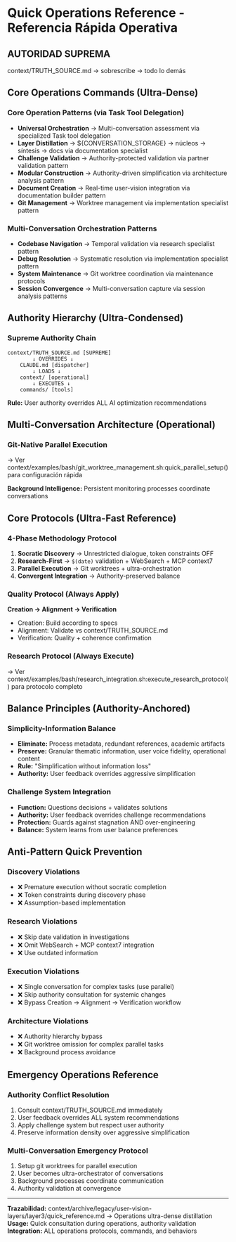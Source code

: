 # Quick Operations Reference - Referencia Rápida Operativa

## AUTORIDAD SUPREMA
context/TRUTH_SOURCE.md → sobrescribe → todo lo demás

## Core Operations Commands (Ultra-Dense)

### Core Operation Patterns (via Task Tool Delegation)
- **Universal Orchestration** → Multi-conversation assessment via specialized Task tool delegation
- **Layer Distillation** → ${CONVERSATION_STORAGE} → núcleos → síntesis → docs via documentation specialist
- **Challenge Validation** → Authority-protected validation via partner validation pattern
- **Modular Construction** → Authority-driven simplification via architecture analysis pattern
- **Document Creation** → Real-time user-vision integration via documentation builder pattern
- **Git Management** → Worktree management via implementation specialist pattern

### Multi-Conversation Orchestration Patterns  
- **Codebase Navigation** → Temporal validation via research specialist pattern
- **Debug Resolution** → Systematic resolution via implementation specialist pattern
- **System Maintenance** → Git worktree coordination via maintenance protocols
- **Session Convergence** → Multi-conversation capture via session analysis patterns

## Authority Hierarchy (Ultra-Condensed)

### Supreme Authority Chain
```
context/TRUTH_SOURCE.md [SUPREME]
        ↓ OVERRIDES ↓
    CLAUDE.md [dispatcher]
        ↓ LOADS ↓
    context/ [operational]
        ↓ EXECUTES ↓
    commands/ [tools]
```

**Rule:** User authority overrides ALL AI optimization recommendations

## Multi-Conversation Architecture (Operational)

### Git-Native Parallel Execution
→ Ver context/examples/bash/git_worktree_management.sh:quick_parallel_setup() para configuración rápida

**Background Intelligence:** Persistent monitoring processes coordinate conversations

## Core Protocols (Ultra-Fast Reference)

### 4-Phase Methodology Protocol
1. **Socratic Discovery** → Unrestricted dialogue, token constraints OFF
2. **Research-First** → `$(date)` validation + WebSearch + MCP context7
3. **Parallel Execution** → Git worktrees + ultra-orchestration
4. **Convergent Integration** → Authority-preserved balance

### Quality Protocol (Always Apply)
**Creation → Alignment → Verification**
- Creation: Build according to specs
- Alignment: Validate vs context/TRUTH_SOURCE.md  
- Verification: Quality + coherence confirmation

### Research Protocol (Always Execute)
→ Ver context/examples/bash/research_integration.sh:execute_research_protocol() para protocolo completo

## Balance Principles (Authority-Anchored)

### Simplicity-Information Balance
- **Eliminate:** Process metadata, redundant references, academic artifacts
- **Preserve:** Granular thematic information, user voice fidelity, operational content
- **Rule:** "Simplification without information loss"
- **Authority:** User feedback overrides aggressive simplification

### Challenge System Integration
- **Function:** Questions decisions + validates solutions
- **Authority:** User feedback overrides challenge recommendations  
- **Protection:** Guards against stagnation AND over-engineering
- **Balance:** System learns from user balance preferences

## Anti-Pattern Quick Prevention

### Discovery Violations
- ❌ Premature execution without socratic completion
- ❌ Token constraints during discovery phase
- ❌ Assumption-based implementation

### Research Violations  
- ❌ Skip date validation in investigations
- ❌ Omit WebSearch + MCP context7 integration
- ❌ Use outdated information

### Execution Violations
- ❌ Single conversation for complex tasks (use parallel)
- ❌ Skip authority consultation for systemic changes
- ❌ Bypass Creation → Alignment → Verification workflow

### Architecture Violations
- ❌ Authority hierarchy bypass
- ❌ Git worktree omission for complex parallel tasks
- ❌ Background process avoidance

## Emergency Operations Reference

### Authority Conflict Resolution
1. Consult context/TRUTH_SOURCE.md immediately
2. User feedback overrides ALL system recommendations
3. Apply challenge system but respect user authority
4. Preserve information density over aggressive simplification

### Multi-Conversation Emergency Protocol
1. Setup git worktrees for parallel execution
2. User becomes ultra-orchestrator of conversations
3. Background processes coordinate communication
4. Authority validation at convergence

---
**Trazabilidad:** context/archive/legacy/user-vision-layers/layer3/quick_reference.md → Operations ultra-dense distillation
**Usage:** Quick consultation during operations, authority validation
**Integration:** ALL operations protocols, commands, and behaviors